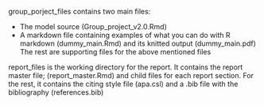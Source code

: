 group_porject_files contains two main files:
- The model source (Group_project_v2.0.Rmd)
- A markdown file containing examples of what you can do with R markdown (dummy_main.Rmd) and its knitted output (dummy_main.pdf)
The rest are supporting files for the above mentioned files

report_files is the working directory for the report. It contains the report master file; (report_master.Rmd) and child files for each report section.
For the rest, it contains the citing style file (apa.csl) and a .bib file with the bibliography (references.bib)
